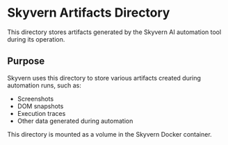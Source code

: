 # Skyvern Artifacts Directory

This directory stores artifacts generated by the Skyvern AI automation tool during its operation.

## Purpose

Skyvern uses this directory to store various artifacts created during automation runs, such as:
- Screenshots
- DOM snapshots
- Execution traces
- Other data generated during automation

This directory is mounted as a volume in the Skyvern Docker container.